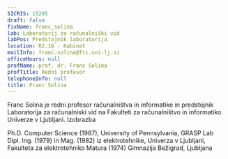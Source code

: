 ```yaml
---
SICRIS: 15295
draft: false
fixName: franc_solina
lab: Laboratorij za računalniški vid
labPos: Predstojnik laboratorija
location: R2.16 - Kabinet
mailInfo: franc.solina@fri.uni-lj.si
officeHours: null
profName: prof. dr. Franc Solina
profTitle: Redni profesor
telephoneInfo: null
title: Franc Solina
---
```



Franc Solina je redni profesor računalništva in informatike in predstojnik Laboratorija za računalniski vid na Fakulteti za računalništvo in informatiko Univerze v Ljubljani.
Izobrazba

Ph.D. Computer Science (1987), University of Pennsylvania, GRASP Lab
Dipl. Ing. (1979) in Mag. (1982) iz elektrotehnike, Univerza v Ljubljani, Fakulteta za elektrotehniko
Matura (1974) Gimnazija Bežigrad, Ljubljana
